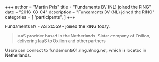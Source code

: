 +++
author = "Martin Pels"
title = "Fundaments BV (NL) joined the RING"
date = "2016-08-04"
description = "Fundaments BV (NL) joined the RING"
categories = [
    "participants",
]
+++

Fundaments BV - AS 20559 - joined the RING today.

> IaaS provider based in the Netherlands. Sister company of Oxilion, delivering IaaS to Oxilion and other partners.

Users can connect to fundaments01.ring.nlnog.net, which is located in Netherlands.


